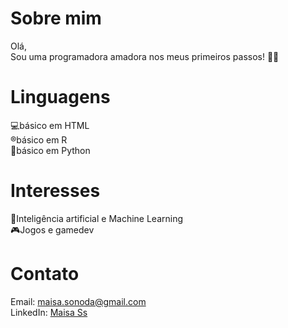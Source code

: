 # Sobre mim
Olá,<br/>
Sou uma programadora amadora nos meus primeiros passos! 👩‍💻 <br/>

# Linguagens
💻básico em HTML<br/>
®️básico em R<br/>
🐍básico em Python<br/>

# Interesses
🤖Inteligência artificial e Machine Learning<br/>
🎮Jogos e gamedev <br/>

# Contato
Email: maisa.sonoda@gmail.com <br/>
LinkedIn: [Maisa Ss](https://www.linkedin.com/feed/?trk=sem-ga_campid.12619604099_asid.149519181115_crid.725790844702_kw.linkedin_d.c_tid.kwd-148086543_n.g_mt.e_geo.9197282)
